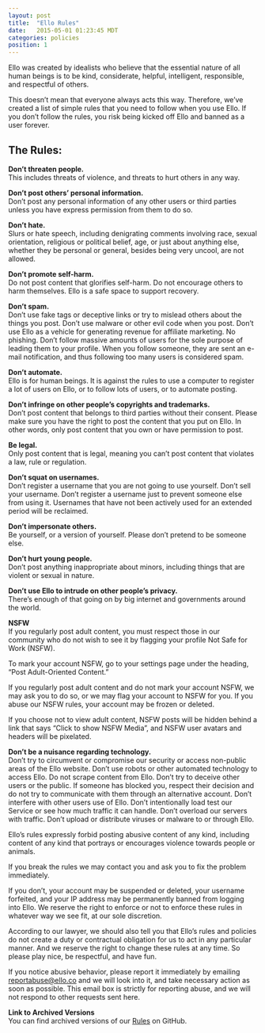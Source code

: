 ```yaml
---
layout: post
title:  "Ello Rules"
date:   2015-05-01 01:23:45 MDT
categories: policies
position: 1
---
```

Ello was created by idealists who believe that the essential nature of all human beings is to be kind, considerate, helpful, intelligent, responsible, and respectful of others.

This doesn’t mean that everyone always acts this way. Therefore, we’ve created a list of simple rules that you need to follow when you use Ello. If you don’t follow the rules, you risk being kicked off Ello and banned as a user forever.

## The Rules:

**Don’t threaten people.**  
This includes threats of violence, and threats to hurt others in any way.

**Don’t post others’ personal information.**  
Don’t post any personal information of any other users or third parties unless you have express permission from them to do so.

**Don’t hate.**  
Slurs or hate speech, including denigrating comments involving race, sexual orientation, religious or political belief, age, or just about anything else, whether they be personal or general, besides being very uncool, are not allowed.

**Don’t promote self-harm.**  
Do not post content that glorifies self-harm. Do not encourage others to harm themselves. Ello is a safe space to support recovery.

**Don’t spam.**  
Don’t use fake tags or deceptive links or try to mislead others about the things you post. Don’t use malware or other evil code when you post. Don’t use Ello as a vehicle for generating revenue for affiliate marketing. No phishing. Don’t follow massive amounts of users for the sole purpose of leading them to your profile. When you follow someone, they are sent an e-mail notification, and thus following too many users is considered spam.

**Don’t automate.**  
Ello is for human beings. It is against the rules to use a computer to register a lot of users on Ello, or to follow lots of users, or to automate posting.

**Don’t infringe on other people’s copyrights and trademarks.**  
Don’t post content that belongs to third parties without their consent. Please make sure you have the right to post the content that you put on Ello. In other words, only post content that you own or have permission to post.

**Be legal.**  
Only post content that is legal, meaning you can’t post content that violates a law, rule or regulation.

**Don’t squat on usernames.**  
Don’t register a username that you are not going to use yourself. Don’t sell your username. Don’t register a username just to prevent someone else from using it. Usernames that have not been actively used for an extended period will be reclaimed.

**Don’t impersonate others.**  
Be yourself, or a version of yourself. Please don’t pretend to be someone else.

**Don’t hurt young people.**  
Don’t post anything inappropriate about minors, including things that are violent or sexual in nature.

**Don’t use Ello to intrude on other people’s privacy.**  
There’s enough of that going on by big internet and governments around the world.

**NSFW**  
If you regularly post adult content, you must respect those in our community who do not wish to see it by flagging your profile Not Safe for Work (NSFW).

To mark your account NSFW, go to your settings page under the heading, “Post Adult-Oriented Content.”

If you regularly post adult content and do not mark your account NSFW, we may ask you to do so, or we may flag your account to NSFW for you. If you abuse our NSFW rules, your account may be frozen or deleted.

If you choose not to view adult content, NSFW posts will be hidden behind a link that says “Click to show NSFW Media”, and NSFW user avatars and headers will be pixelated.

**Don’t be a nuisance regarding technology.**  
Don’t try to circumvent or compromise our security or access non-public areas of the Ello website. Don’t use robots or other automated technology to access Ello. Do not scrape content from Ello. Don’t try to deceive other users or the public. If someone has blocked you, respect their decision and do not try to communicate with them through an alternative account. Don’t interfere with other users use of Ello. Don’t intentionally load test our Service or see how much traffic it can handle. Don’t overload our servers with traffic. Don’t upload or distribute viruses or malware to or through Ello.

Ello’s rules expressly forbid posting abusive content of any kind, including content of any kind that portrays or encourages violence towards people or animals.

If you break the rules we may contact you and ask you to fix the problem immediately.

If you don’t, your account may be suspended or deleted, your username forfeited, and your IP address may be permanently banned from logging into Ello. We reserve the right to enforce or not to enforce these rules in whatever way we see fit, at our sole discretion.

According to our lawyer, we should also tell you that Ello’s rules and policies do not create a duty or contractual obligation for us to act in any particular manner. And we reserve the right to change these rules at any time. So please play nice, be respectful, and have fun.

If you notice abusive behavior, please report it immediately by emailing [reportabuse@ello.co](mailto:reportabuse@ello.co) and we will look into it, and take necessary action as soon as possible. This email box is strictly for reporting abuse, and we will not respond to other requests sent here.

**Link to Archived Versions**  
You can find archived versions of our [Rules](https://github.com/ello/policies/blob/master/rules.md) on GitHub.
